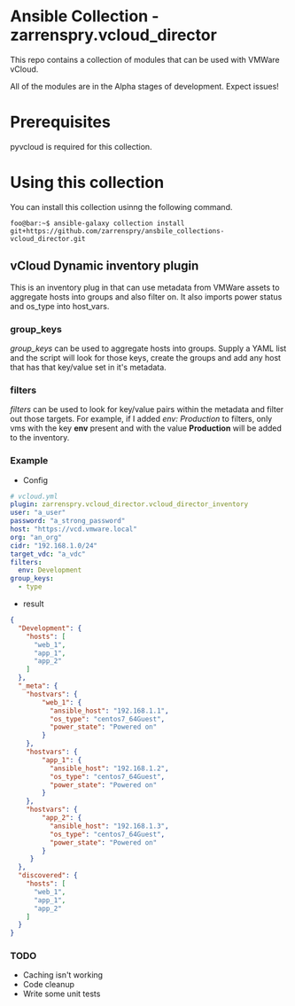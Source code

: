 # Ansible Collection - zarrenspry.vcloud_director

This repo contains a collection of modules that can be used with VMWare vCloud.

All of the modules are in the Alpha stages of development. Expect issues!

# Prerequisites

pyvcloud is required for this collection.

# Using this collection

You can install this collection usinng the following command.

```console
foo@bar:~$ ansible-galaxy collection install git+https://github.com/zarrenspry/ansbile_collections-vcloud_director.git
```

## vCloud Dynamic inventory plugin

This is an inventory plug in that can use metadata from VMWare assets 
to aggregate hosts into groups and also filter on. It also imports 
power status and os_type into host_vars. 

### group_keys

*group_keys* can be used to aggregate hosts into groups. Supply a YAML
list and the script will look for those keys, create the groups and add
any host that has that key/value set in it's metadata.

### filters
 *filters* can be used to look for key/value pairs within the metadata
 and filter out those targets. For example, if I added *env: Production*
 to filters, only vms with the key **env** present and with the value 
 **Production** will be added to the inventory.
 
### Example

- Config
```yaml
# vcloud.yml
plugin: zarrenspry.vcloud_director.vcloud_director_inventory
user: "a_user"
password: "a_strong_password"
host: "https://vcd.vmware.local"
org: "an_org"
cidr: "192.168.1.0/24"
target_vdc: "a_vdc"
filters:
  env: Development
group_keys:
  - type
``` 

- result
```json
{
  "Development": {
    "hosts": [
      "web_1",
      "app_1",
      "app_2"
    ]
  },
  "_meta": {
    "hostvars": {
        "web_1": {
          "ansible_host": "192.168.1.1",
          "os_type": "centos7_64Guest",
          "power_state": "Powered on"
        }
    },
    "hostvars": {
        "app_1": {
          "ansible_host": "192.168.1.2",
          "os_type": "centos7_64Guest",
          "power_state": "Powered on"
        }
    },
    "hostvars": {
        "app_2": {
          "ansible_host": "192.168.1.3",
          "os_type": "centos7_64Guest",
          "power_state": "Powered on"
        }
     }
  },
  "discovered": { 
    "hosts": [
      "web_1",
      "app_1",
      "app_2"
    ]
  }
}
```
### TODO
- Caching isn't working
- Code cleanup
- Write some unit tests